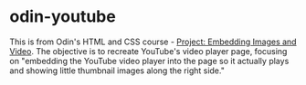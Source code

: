 # odin-youtube

This is from Odin's HTML and CSS course - [Project: Embedding Images and Video](https://www.theodinproject.com/paths/full-stack-ruby-on-rails/courses/html-and-css/lessons/embedding-images-and-video). The objective is to recreate YouTube's video player page, focusing on "embedding the YouTube video player into the page so it actually plays and showing little thumbnail images along the right side."
